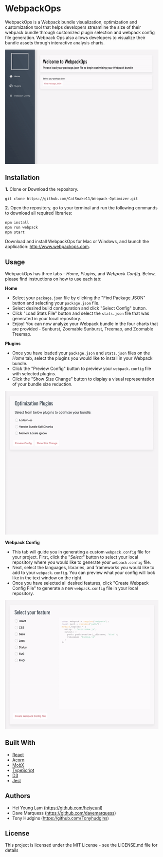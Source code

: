 # WebpackOps


WebpackOps is a Webpack bundle visualization, optimization and customization tool that helps developers streamline the size of their webpack bundle through customized plugin selection and webpack config file generation. Webpack Ops also allows developers to visualize their bundle assets through interactive analysis charts. 

![](ezgif.com-video-to-gif.gif)

## Installation

**1.** Clone or Download the repository.
```
git clone https://github.com/CatSnake11/Webpack-Optimizer.git
```

**2.** Open the repository, go to your terminal and run the following commands to download all required libraries:
```
npm install
npm run webpack
npm start
```

Download and install WebpackOps for Mac or Windows, and launch the application: http://www.webpackops.com.

## Usage
WebpackOps has three tabs - *Home*, *Plugins*, and *Webpack Config*. Below, please find instructions on how to use each tab:

**Home**
- Select your `package.json` file by clicking the "Find Package.JSON" button and selecting your `package.json` file.
- Select desired build configuration and click "Select Config" button.
- Click "Load Stats File" button and select the `stats.json` file that was generated in your local repository.
- Enjoy! You can now analyze your Webpack bundle in the four charts that are provided - Sunburst, Zoomable Sunburst, Treemap, and Zoomable Treemap.

**Plugins**
- Once you have loaded your `package.json` and `stats.json` files on the *Home* tab, select the plugins you would like to install in your Webpack bundle.
- Click the "Preview Config" button to preview your `webpack.config` file with selected plugins.
- Click the "Show Size Change" button to display a visual representation of your bundle size reduction.

![](ezgif.com-video-to-gif2.gif)

**Webpack Config**
- This tab will guide you in generating a custom `webpack.config` file for your project.  First, click the "*Select*" button to select your local repository where you would like to generate your `webpack.config` file.
- Next, select the languages, libraries, and frameworks you would like to add to your `webpack.config`. You can preview what your config will look like in the text window on the right. 
- Once you have selected all desired features, click "Create Webpack Config File" to generate a new `webpack.config` file in your local repository.

![](ezgif.com-video-to-gif3.gif)

## Built With
- [React](https://github.com/facebook/react)
- [Acorn](https://github.com/acornjs/acorn)
- [MobX](https://github.com/mobxjs/mobx)
- [TypeScript](https://github.com/Microsoft/TypeScript)
- [D3](https://github.com/d3/d3)
- [Jest](https://github.com/facebook/jest)

## Authors
- Hei Yeung Lam (https://github.com/heiyeunl)
- Dave Marquess (https://github.com/davemarquess)
- Tony Hudgins (https://github.com/Tonyhudgins)

## License
This project is licensed under the MIT License - see the LICENSE.md file for details

